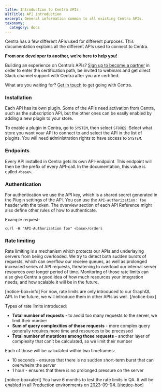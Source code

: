 ```yaml
---
title: Introduction to Centra APIs
altTitle: API introduction
excerpt: General information common to all existing Centra APIs.
taxonomy:
  category: docs
---
```


Centra has a few different APIs used for different purposes. This documentation explains all the different APIs used to connect to Centra.

**From one developer to another, we’re here to help you!**

Building an experience on Centra’s APIs? [Sign up to become a partner](https://centra.com/become-a-partner) in order to enter the certification path, be invited to webinars and get direct Slack channel support with Centra after you are certified.

What are you waiting for? [Get in touch](https://www.centra.com/contact.html) to get going with Centra.

### Installation

Each API has its own plugin. Some of the APIs need activation from Centra, such as the subscription API, but the other ones can be easily enabled by adding a new plugin to your store.

To enable a plugin in Centra, go to `SYSTEM`, then select `STORES`. Select what store you want your API to connect to and select the API in the list of plugins. You will need administration rights to have access to `SYSTEM`.

### Endpoints

Every API installed in Centra gets its own API-endpoint. This endpoint will then be the prefix of every API-call. In the documentation, this value is called `<base>`.

### Authentication

For authentication we use the API key, which is a shared secret generated in the Plugin settings of the API. You can use the `API-authorization: foo` header with the token. The overview section of each API Reference might also define other rules of how to authenticate.

Example request:

`curl -H "API-Authorization foo" <base>/orders`

### Rate limiting

Rate limiting is a mechanism which protects our APIs and underlaying servers from being overloaded. We try to detect both sudden bursts of requests, which can overflow our receive queues, as well as prolonged increased series of API requests, threatening to overload our internal server resources over longer period of time. Monitoring of those rate limits can also give Centra a good idea of how much resources your integration needs, and how scalable it will be in the future.

[notice-box=info]
For now, rate limits are only introduced to our GraphQL API. In the future, we will introduce them in other APIs as well.
[/notice-box]

Types of rate limits introduced:  
* **Total number of requests** - to avoid too many requests to the server, we limit their number
* **Sum of query complexities of those requests** - more complex query generally requires more time and resources to be processed
* **Total number of mutations among those requests** - another layer of complexity that can’t be calculated, so we limit their number

Each of those will be calculated within two timeframes:  
* 10 seconds - ensures that there is no sudden short-term burst that can overwhelm the server
* 1 hour - ensures that there is no prolonged pressure on the server

[notice-box=alert]
You have 6 months to test the rate limits in QA. It will be enabled in all Production environments on 2023-09-04.
[/notice-box]
